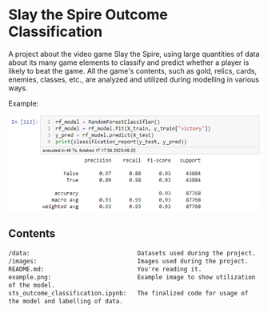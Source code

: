 # Slay the Spire Outcome Classification

A project about the video game Slay the Spire, using large quantities of data about its many game elements to classify and predict whether a player is likely to beat the game. All the game's contents, such as gold, relics, cards, enemies, classes, etc., are analyzed and utilized during modelling in various ways.

Example:

![Slay the Spire Outcome Classification Example](https://raw.githubusercontent.com/RumiaGIT/sts-outcome-classification/master/example.png 'Slay the Spire Outcome Classification Example')



## Contents
~~~
/data:                              Datasets used during the project.
/images:                            Images used during the project.
README.md:                          You're reading it.
example.png:                        Example image to show utilization of the model.
sts_outcome_classification.ipynb:   The finalized code for usage of the model and labelling of data.
~~~
